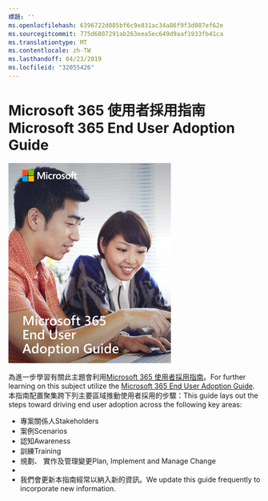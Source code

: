 ```yaml
---
標題: ''
ms.openlocfilehash: 6396722d085bf6c9e831ac34a86f9f3d087ef62e
ms.sourcegitcommit: 775d6807291ab263eea5ec649d9aaf1933fb41ca
ms.translationtype: MT
ms.contentlocale: zh-TW
ms.lasthandoff: 04/23/2019
ms.locfileid: "32055426"
---
```

# <a name="microsoft-365-end-user-adoption-guide"></a><span data-ttu-id="b370c-102">Microsoft 365 使用者採用指南</span><span class="sxs-lookup"><span data-stu-id="b370c-102">Microsoft 365 End User Adoption Guide</span></span>

![Microsoft 365 採用指南](media/m365euguide.png)

<span data-ttu-id="b370c-104">為進一步學習有關此主題會利用[Microsoft 365 使用者採用指南](https://aka.ms/adoptionguide)。</span><span class="sxs-lookup"><span data-stu-id="b370c-104">For further learning on this subject utilize the [Microsoft 365 End User Adoption Guide](https://aka.ms/adoptionguide).</span></span> <span data-ttu-id="b370c-105">本指南配置聚集跨下列主要區域推動使用者採用的步驟：</span><span class="sxs-lookup"><span data-stu-id="b370c-105">This guide lays out the steps toward driving end user adoption across the following key areas:</span></span>

- <span data-ttu-id="b370c-106">專案關係人</span><span class="sxs-lookup"><span data-stu-id="b370c-106">Stakeholders</span></span>
- <span data-ttu-id="b370c-107">案例</span><span class="sxs-lookup"><span data-stu-id="b370c-107">Scenarios</span></span>
- <span data-ttu-id="b370c-108">認知</span><span class="sxs-lookup"><span data-stu-id="b370c-108">Awareness</span></span>
- <span data-ttu-id="b370c-109">訓練</span><span class="sxs-lookup"><span data-stu-id="b370c-109">Training</span></span> 
- <span data-ttu-id="b370c-110">規劃、 實作及管理變更</span><span class="sxs-lookup"><span data-stu-id="b370c-110">Plan, Implement and Manage Change</span></span>
- 
- <span data-ttu-id="b370c-111">我們會更新本指南經常以納入新的資訊。</span><span class="sxs-lookup"><span data-stu-id="b370c-111">We update this guide frequently to incorporate new information.</span></span>